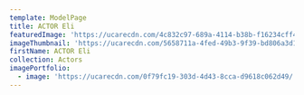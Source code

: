 ```yaml
---
template: ModelPage
title: ACTOR Eli
featuredImage: 'https://ucarecdn.com/4c832c97-689a-4114-b38b-f16234cff432/'
imageThumbnail: 'https://ucarecdn.com/5658711a-4fed-49b3-9f39-bd806a3d1d94/'
firstName: ACTOR Eli
collection: Actors
imagePortfolio:
  - image: 'https://ucarecdn.com/0f79fc19-303d-4d43-8cca-d9618c062d49/'
---
```


